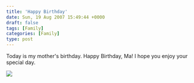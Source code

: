 ```yaml
---
title: 'Happy Birthday'
date: Sun, 19 Aug 2007 15:49:44 +0000
draft: false
tags: [Family]
categories: [Family]
type: post
---
```


Today is my mother's birthday. Happy Birthday, Ma! I hope you enjoy your special day.

![](http://familiarodriguez.smugmug.com/photos/174430501-M.jpg)